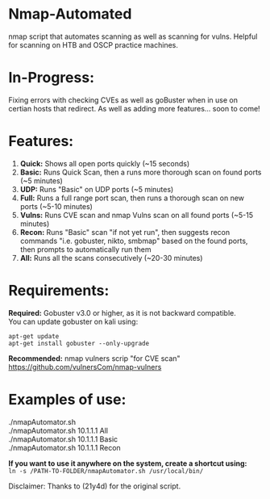 # Nmap-Automated
nmap script that automates scanning as well as scanning for vulns.
Helpful for scanning on HTB and OSCP practice machines.

# In-Progress:
Fixing errors with checking CVEs as well as goBuster when in use on certian hosts that redirect. As well as adding more features... soon to come!

# Features:
1. **Quick:**	Shows all open ports quickly (~15 seconds)  
1. **Basic:**	Runs Quick Scan, then a runs more thorough scan on found ports (~5 minutes)  
1. **UDP:**	  Runs "Basic" on UDP ports (~5 minutes)  
1. **Full:** 	Runs a full range port scan, then runs a thorough scan on new ports (~5-10 minutes)  
1. **Vulns:**	Runs CVE scan and nmap Vulns scan on all found ports (~5-15 minutes)  
1. **Recon:**	Runs "Basic" scan "if not yet run", then suggests recon commands "i.e. gobuster, nikto, smbmap" based on the found ports, then prompts to automatically run them  
1. **All:**  	Runs all the scans consecutively (~20-30 minutes)  
   
# Requirements:
**Required:** Gobuster v3.0 or higher, as it is not backward compatible.  
You can update gobuster on kali using:  
```
apt-get update
apt-get install gobuster --only-upgrade  
```
**Recommended:** nmap vulners scrip "for CVE scan"  
https://github.com/vulnersCom/nmap-vulners  
  
  
# Examples of use:
./nmapAutomator.sh <TARGET-IP> <TYPE>  
./nmapAutomator.sh 10.1.1.1 All  
./nmapAutomator.sh 10.1.1.1 Basic  
./nmapAutomator.sh 10.1.1.1 Recon  

**If you want to use it anywhere on the system, create a shortcut using:**  
```ln -s /PATH-TO-FOLDER/nmapAutomator.sh /usr/local/bin/```

Disclaimer:
Thanks to (21y4d) for the original script.  
